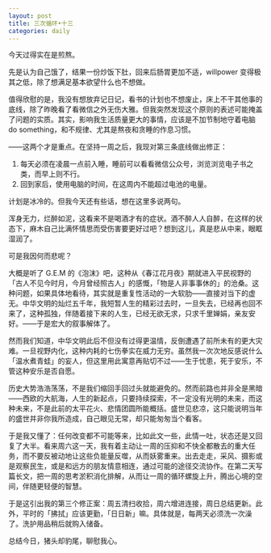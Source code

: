 ```yaml
---
layout: post
title: 三次循环•十三
categories: daily
---
```



今天过得实在是煎熬。

先是认为自己饿了，结果一份炒饭下肚，回来后肠胃更加不适，willpower 变得极其之低，除了想满足基本欲望什么也不想做。

值得欣慰的是，我没有想放弃记日记，看书的计划也不想废止，床上不干其他事的底线，除了昨晚看了看微信之外无伤大雅。但我突然发现这个原则的表述可能掩盖了问题的实质。其实，影响我生活质量更大的事情，应该是不加节制地守着电脑 do something，和不规律、尤其是熬夜和贪睡的作息习惯。

——这两个才是重点。在坚持一周之后，我现对第三条底线做出修正：

1. 每天必须在凌晨一点前入睡，睡前可以看看微信公众号，浏览浏览电子书之类，而早上则不行。
2. 回到家后，使用电脑的时间，在这周内不能超过电池的电量。

计划是冰冷的。但我今天还有些话，想在这里多说两句。

浑身无力，烂醉如泥，这看来不是喝酒才有的症状。酒不醉人人自醉，在这样的状态下，麻木自己比满怀情思而受伤害要更好过吧？想到这儿，真是悲从中来，眼眶湿润了。

可是我因何而悲呢？

大概是听了 G.E.M 的《泡沫》吧，这种从《春江花月夜》期就进入平民视野的「古人不见今时月，今月曾经照古人」的感慨，「物是人非事事休的」的沧桑。这种问题，如果具体地看待，其实就是重复性活动的一大软肋——直接对当下的虚无。中华文明的灿烂五千年，我短暂人生的精彩过去时，一旦失去，已经再也回不来了，这种孤独，伴随着接下来的人生，已经无欲无求，只求千里婵娟，亲友安好。——于是宏大的叙事解体了。

然而我们知道，中华文明此后不但没有过得更温情，反倒遭遇了前所未有的更大灾难。一旦视野内化，这种内耗的七伤拳实在威力无穷。虽然我一次次地反感说什么「温水煮青蛙」的妄人，但这里用此寓意再贴切不过——生于忧患，死于安乐，不管这种安乐是否自愿。

历史大势浩浩荡荡，不是我们缩回手回过头就能避免的。然而前路也并非全是黑暗——西欧的大航海，人生的新起点，只要持续探索，不一定没有光明的未来，而这种未来，不是此前的太平花火、悲情团圆所能概括。盛世见悲凉，这只能说明当年的盛世并非你我所造成，自己眼见无常，却只能匆匆当个看客。

于是我又懂了：任何改变都不可能等来，比如此文一些，此情一吐，状态还是又回复了大半。看来周六这一天，我有着主动让一周的压抑和不快全都散去的重大任务，而不要反被动地让这些负能量反噬，从而妖雾重来。出去走走，采风、摄影或是观察民生，或是和远方的朋友情意相连，通过可能的途径交流协作。在第二天写篇长文，把一周的思考淤积消化排解，从而让一周的循环螺旋上升，腾出心境的空间，伴随更轻便的智慧。

于是这引出我的第三个修正案：周五清扫收拾，周六增进连接，周日总结更新。此外，平时的「拂拭」应该更勤，「日日新」嘛。具体就是，每两天必须洗一次澡了。洗护用品稍后就购入储备。

总结今日，猪头却豹尾，聊慰我心。